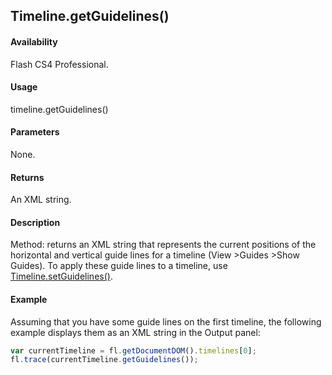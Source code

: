 ## Timeline.getGuidelines()

#### Availability

Flash CS4 Professional.

#### Usage

timeline.getGuidelines()

#### Parameters

None.

#### Returns

An XML string.

#### Description

Method: returns an XML string that represents the current positions of the horizontal and vertical guide lines for a timeline (View >Guides >Show Guides). To apply these guide lines to a timeline, use [Timeline.setGuidelines()](../Timeline_object/Timeline44.md).

#### Example

Assuming that you have some guide lines on the first timeline, the following example displays them as an XML string in the Output panel:

```javascript
var currentTimeline = fl.getDocumentDOM().timelines[0];
fl.trace(currentTimeline.getGuidelines());
```
